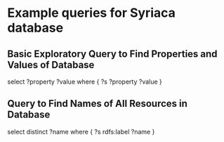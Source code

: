 # Example queries for Syriaca database

## Basic Exploratory Query to Find Properties and Values of Database ##
select ?property ?value
where {
  ?s ?property ?value
}


## Query to Find Names of All Resources in Database ##

select distinct ?name
where {
  ?s rdfs:label ?name
}
